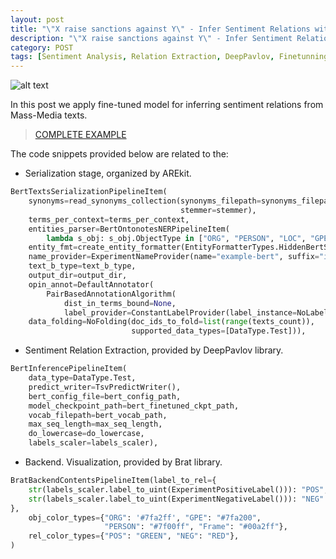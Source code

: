 ```yaml
---
layout: post
title: "\"X raise sanctions against Y\" - Infer Sentiment Relations with AREkit and DeepPavlov [part 2/2]"
description: "\"X raise sanctions against Y\" - Infer Sentiment Relations with AREkit and DeepPavlov [part 1/2]"
category: POST
tags: [Sentiment Analysis, Relation Extraction, DeepPavlov, Finetunning, Language Models, BERT]
---
```


![alt text]({{site.url}}/img/arekit_deepPavlov-infer.png)

In this post we apply fine-tuned model for inferring sentiment relations from Mass-Media texts.

<!--more-->

> [COMPLETE EXAMPLE](https://github.com/nicolay-r/ARElight/blob/main/examples/infer_texts_bert.py)

The code snippets provided below are related to the:

* Serialization stage, organized by AREkit.
```python
BertTextsSerializationPipelineItem(
    synonyms=read_synonyms_collection(synonyms_filepath=synonyms_filepath, 
                                      stemmer=stemmer),
    terms_per_context=terms_per_context,
    entities_parser=BertOntonotesNERPipelineItem(
        lambda s_obj: s_obj.ObjectType in ["ORG", "PERSON", "LOC", "GPE"]),
    entity_fmt=create_entity_formatter(EntityFormatterTypes.HiddenBertStyled),
    name_provider=ExperimentNameProvider(name="example-bert", suffix="infer"),
    text_b_type=text_b_type,
    output_dir=output_dir,
    opin_annot=DefaultAnnotator(
        PairBasedAnnotationAlgorithm(
            dist_in_terms_bound=None,
            label_provider=ConstantLabelProvider(label_instance=NoLabel()))),
    data_folding=NoFolding(doc_ids_to_fold=list(range(texts_count)),
                           supported_data_types=[DataType.Test])),
```

* Sentiment Relation Extraction, provided by DeepPavlov library.
```python
BertInferencePipelineItem(
    data_type=DataType.Test,
    predict_writer=TsvPredictWriter(),
    bert_config_file=bert_config_path,
    model_checkpoint_path=bert_finetuned_ckpt_path,
    vocab_filepath=bert_vocab_path,
    max_seq_length=max_seq_length,
    do_lowercase=do_lowercase,
    labels_scaler=labels_scaler),
```

* Backend. Visualization, provided by Brat library.
```python
BratBackendContentsPipelineItem(label_to_rel={
    str(labels_scaler.label_to_uint(ExperimentPositiveLabel())): "POS",
    str(labels_scaler.label_to_uint(ExperimentNegativeLabel())): "NEG"
},
    obj_color_types={"ORG": '#7fa2ff', "GPE": "#7fa200", 
                     "PERSON": "#7f00ff", "Frame": "#00a2ff"},
    rel_color_types={"POS": "GREEN", "NEG": "RED"},
)
```



